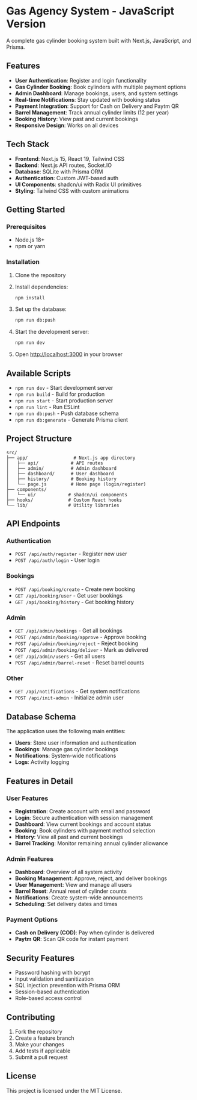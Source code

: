 # Gas Agency System - JavaScript Version

A complete gas cylinder booking system built with Next.js, JavaScript, and Prisma.

## Features

- **User Authentication**: Register and login functionality
- **Gas Cylinder Booking**: Book cylinders with multiple payment options
- **Admin Dashboard**: Manage bookings, users, and system settings
- **Real-time Notifications**: Stay updated with booking status
- **Payment Integration**: Support for Cash on Delivery and Paytm QR
- **Barrel Management**: Track annual cylinder limits (12 per year)
- **Booking History**: View past and current bookings
- **Responsive Design**: Works on all devices

## Tech Stack

- **Frontend**: Next.js 15, React 19, Tailwind CSS
- **Backend**: Next.js API routes, Socket.IO
- **Database**: SQLite with Prisma ORM
- **Authentication**: Custom JWT-based auth
- **UI Components**: shadcn/ui with Radix UI primitives
- **Styling**: Tailwind CSS with custom animations

## Getting Started

### Prerequisites

- Node.js 18+ 
- npm or yarn

### Installation

1. Clone the repository
2. Install dependencies:
   ```bash
   npm install
   ```

3. Set up the database:
   ```bash
   npm run db:push
   ```

4. Start the development server:
   ```bash
   npm run dev
   ```

5. Open [http://localhost:3000](http://localhost:3000) in your browser

## Available Scripts

- `npm run dev` - Start development server
- `npm run build` - Build for production
- `npm run start` - Start production server
- `npm run lint` - Run ESLint
- `npm run db:push` - Push database schema
- `npm run db:generate` - Generate Prisma client

## Project Structure

```
src/
├── app/                 # Next.js app directory
│   ├── api/            # API routes
│   ├── admin/          # Admin dashboard
│   ├── dashboard/      # User dashboard
│   ├── history/        # Booking history
│   └── page.js         # Home page (login/register)
├── components/
│   └── ui/            # shadcn/ui components
├── hooks/             # Custom React hooks
└── lib/               # Utility libraries
```

## API Endpoints

### Authentication
- `POST /api/auth/register` - Register new user
- `POST /api/auth/login` - User login

### Bookings
- `POST /api/booking/create` - Create new booking
- `GET /api/booking/user` - Get user bookings
- `GET /api/booking/history` - Get booking history

### Admin
- `GET /api/admin/bookings` - Get all bookings
- `POST /api/admin/booking/approve` - Approve booking
- `POST /api/admin/booking/reject` - Reject booking
- `POST /api/admin/booking/deliver` - Mark as delivered
- `GET /api/admin/users` - Get all users
- `POST /api/admin/barrel-reset` - Reset barrel counts

### Other
- `GET /api/notifications` - Get system notifications
- `POST /api/init-admin` - Initialize admin user

## Database Schema

The application uses the following main entities:

- **Users**: Store user information and authentication
- **Bookings**: Manage gas cylinder bookings
- **Notifications**: System-wide notifications
- **Logs**: Activity logging

## Features in Detail

### User Features
- **Registration**: Create account with email and password
- **Login**: Secure authentication with session management
- **Dashboard**: View current bookings and account status
- **Booking**: Book cylinders with payment method selection
- **History**: View all past and current bookings
- **Barrel Tracking**: Monitor remaining annual cylinder allowance

### Admin Features
- **Dashboard**: Overview of all system activity
- **Booking Management**: Approve, reject, and deliver bookings
- **User Management**: View and manage all users
- **Barrel Reset**: Annual reset of cylinder counts
- **Notifications**: Create system-wide announcements
- **Scheduling**: Set delivery dates and times

### Payment Options
- **Cash on Delivery (COD)**: Pay when cylinder is delivered
- **Paytm QR**: Scan QR code for instant payment

## Security Features

- Password hashing with bcrypt
- Input validation and sanitization
- SQL injection prevention with Prisma ORM
- Session-based authentication
- Role-based access control

## Contributing

1. Fork the repository
2. Create a feature branch
3. Make your changes
4. Add tests if applicable
5. Submit a pull request

## License

This project is licensed under the MIT License.